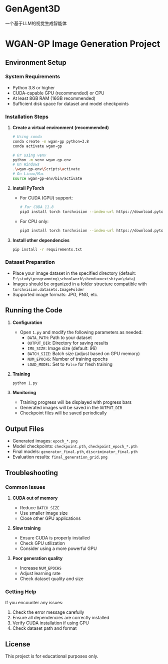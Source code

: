 # GenAgent3D
一个基于LLM的视觉生成智能体


# WGAN-GP Image Generation Project

## Environment Setup

### System Requirements
- Python 3.8 or higher
- CUDA-capable GPU (recommended) or CPU
- At least 8GB RAM (16GB recommended)
- Sufficient disk space for dataset and model checkpoints

### Installation Steps

1. **Create a virtual environment (recommended)**
   ```bash
   # Using conda
   conda create -n wgan-gp python=3.8
   conda activate wgan-gp

   # Or using venv
   python -m venv wgan-gp-env
   # On Windows
   .\wgan-gp-env\Scripts\activate
   # On Linux/Mac
   source wgan-gp-env/bin/activate
   ```

2. **Install PyTorch**
   - For CUDA (GPU) support:
     ```bash
     # For CUDA 11.8
     pip3 install torch torchvision --index-url https://download.pytorch.org/whl/cu118
     ```
   - For CPU only:
     ```bash
     pip3 install torch torchvision --index-url https://download.pytorch.org/whl/cpu
     ```

3. **Install other dependencies**
   ```bash
   pip install -r requirements.txt
   ```

### Dataset Preparation
- Place your image dataset in the specified directory (default: `E:\study\programming\schoolwork\shenduxuexishiyan\data`)
- Images should be organized in a folder structure compatible with `torchvision.datasets.ImageFolder`
- Supported image formats: JPG, PNG, etc.

## Running the Code

1. **Configuration**
   - Open `1.py` and modify the following parameters as needed:
     - `DATA_PATH`: Path to your dataset
     - `OUTPUT_DIR`: Directory for saving results
     - `IMG_SIZE`: Image size (default: 96)
     - `BATCH_SIZE`: Batch size (adjust based on GPU memory)
     - `NUM_EPOCHS`: Number of training epochs
     - `LOAD_MODEL`: Set to `False` for fresh training

2. **Training**
   ```bash
   python 1.py
   ```

3. **Monitoring**
   - Training progress will be displayed with progress bars
   - Generated images will be saved in the `OUTPUT_DIR`
   - Checkpoint files will be saved periodically

## Output Files
- Generated images: `epoch_*.png`
- Model checkpoints: `checkpoint.pth`, `checkpoint_epoch_*.pth`
- Final models: `generator_final.pth`, `discriminator_final.pth`
- Evaluation results: `final_generation_grid.png`

## Troubleshooting

### Common Issues
1. **CUDA out of memory**
   - Reduce `BATCH_SIZE`
   - Use smaller image size
   - Close other GPU applications

2. **Slow training**
   - Ensure CUDA is properly installed
   - Check GPU utilization
   - Consider using a more powerful GPU

3. **Poor generation quality**
   - Increase `NUM_EPOCHS`
   - Adjust learning rate
   - Check dataset quality and size

### Getting Help
If you encounter any issues:
1. Check the error message carefully
2. Ensure all dependencies are correctly installed
3. Verify CUDA installation if using GPU
4. Check dataset path and format

## License
This project is for educational purposes only. 
